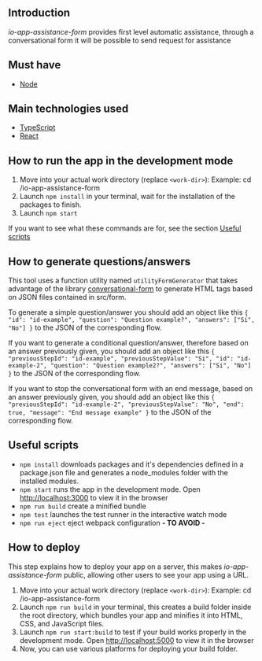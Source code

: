 ## Introduction

_io-app-assistance-form_ provides first level automatic assistance, through a conversational form it will be possible to send request for assistance

## Must have

- [Node](https://nodejs.org/en/)

## Main technologies used

- [TypeScript](https://www.typescriptlang.org/)
- [React](https://reactjs.org/)

## How to run the app in the development mode

1. Move into your actual work directory (replace `<work-dir>`):
   Example: cd <work-dir>/io-app-assistance-form
2. Launch `npm install` in your terminal, wait for the installation of the packages to finish.
3. Launch `npm start`

If you want to see what these commands are for, see the section [Useful scripts](#useful-scripts)

## How to generate questions/answers

This tool uses a function utility named `utilityFormGenerator` that takes advantage of the library [conversational-form](https://space10-community.github.io/conversational-form/docs/1.0.0/getting-started/) to generate HTML tags based on JSON files contained in src/form.

To generate a simple question/answer you should add an object like this `{ "id": "id-example", "question": "Question example?", "answers": ["Si", "No"] }` to the JSON of the corresponding flow.

If you want to generate a conditional question/answer, therefore based on an answer previously given, you should add an object like this `{ "previousStepId": "id-example", "previousStepValue": "Si", "id": "id-example-2", "question": "Question example2?", "answers": ["Si", "No"] }` to the JSON of the corresponding flow.

If you want to stop the conversational form with an end message, based on an answer previously given, you should add an object like this `{ "previousStepId": "id-example-2", "previousStepValue": "No", "end": true, "message": "End message example" }` to the JSON of the corresponding flow.

## Useful scripts

- `npm install` downloads packages and it's dependencies defined in a package.json file and generates a node_modules folder with the installed modules.
- `npm start` runs the app in the development mode. Open [http://localhost:3000](http://localhost:3000) to view it in the browser
- `npm run build` create a minified bundle
- `npm test` launches the test runner in the interactive watch mode
- `npm run eject` eject webpack configuration **- TO AVOID -**

## How to deploy

This step explains how to deploy your app on a server, this makes _io-app-assistance-form_ public, allowing other users to see your app using a URL.

1. Move into your actual work directory (replace `<work-dir>`):
   Example: cd <work-dir>/io-app-assistance-form
2. Launch `npm run build` in your terminal, this creates a build folder inside the root directory, which bundles your app and minifies it into HTML, CSS, and JavaScript files.
3. Launch `npm run start:build` to test if your build works properly in the development mode. Open [http://localhost:5000](http://localhost:5000) to view it in the browser
4. Now, you can use various platforms for deploying your build folder.
